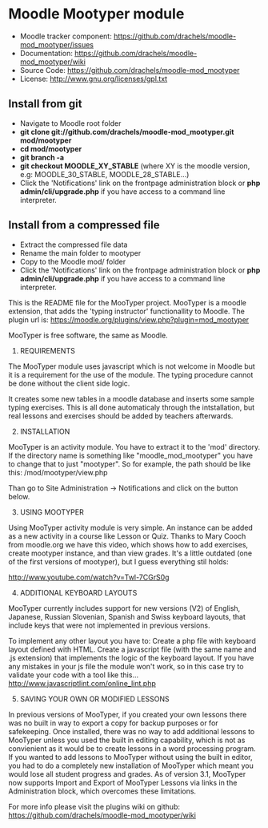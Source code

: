 
# Moodle Mootyper module
- Moodle tracker component: https://github.com/drachels/moodle-mod_mootyper/issues
- Documentation: https://github.com/drachels/moodle-mod_mootyper/wiki
- Source Code: https://github.com/drachels/moodle-mod_mootyper
- License: http://www.gnu.org/licenses/gpl.txt

## Install from git
- Navigate to Moodle root folder
- **git clone git://github.com/drachels/moodle-mod_mootyper.git mod/mootyper**
- **cd mod/mootyper**
- **git branch -a**
- **git checkout MOODLE_XY_STABLE** (where XY is the moodle version, e.g: MOODLE_30_STABLE, MOODLE_28_STABLE...)
- Click the 'Notifications' link on the frontpage administration block or **php admin/cli/upgrade.php** if you have access to a command line interpreter.

## Install from a compressed file
- Extract the compressed file data
- Rename the main folder to mootyper
- Copy to the Moodle mod/ folder
- Click the 'Notifications' link on the frontpage administration block or **php admin/cli/upgrade.php** if you have access to a command line interpreter.

This is the README file for the MooTyper project. MooTyper is
a moodle extension, that adds the 'typing instructor' functionallity to Moodle. 
The plugin url is: https://moodle.org/plugins/view.php?plugin=mod_mootyper

MooTyper is free software, the same as Moodle.

1. REQUIREMENTS

The MooTyper module uses javascript which is not welcome in Moodle but it is a
requirement for the use of the module. The typing procedure cannot be done without
the client side logic.

It creates some new tables in a moodle database and inserts some sample
typing exercises. This is all done automaticaly through the intstallation,
but real lessons and exercises should be added by teachers afterwards.

2. INSTALLATION

MooTyper is an activity module. You have to extract it to the 'mod' directory.
If the directory name is something like "moodle_mod_mootyper" you have to change
that to just "mootyper". So for example, the path should be like this:
<your moodle installation>/mod/mootyper/view.php

Than go to Site Administration -> Notifications and click on the button below.

3. USING MOOTYPER

Using MooTyper activity module is very simple. An instance can be added as a
new activity in a course like Lesson or Quiz. Thanks to Mary Cooch from moodle.org
we have this video, which shows how to add exercises, create mootyper instance,
and than view grades. It's a little outdated (one of the first versions of
mootyper), but I guess everything stil holds:

http://www.youtube.com/watch?v=Twl-7CGrS0g

4. ADDITIONAL KEYBOARD LAYOUTS

MooTyper currently includes support for new versions (V2) of English, Japanese,
Russian Slovenian, Spanish and Swiss keyboard layouts, that include keys that 
were not implemented in previous versions.

To implement any other layout you have to:
Create a php file with keyboard layout defined with HTML. Create a javascript
file (with the same name and .js extension) that implements the logic of the keyboard
layout. If you have any mistakes in your js file the module won't work, so in
this case try to validate your code with a tool like this...
http://www.javascriptlint.com/online_lint.php

5. SAVING YOUR OWN OR MODIFIED LESSONS

In previous versions of MooTyper, if you created your own lessons there was
no built in way to export a copy for backup purposes or for safekeeping.
Once installed, there was no way to add additional lessons to MooTyper
unless you used the built in editing capability, which is not as convienient
as it would be to create lessons in a word processing program. If you wanted
to add lessons to MooTyper without using the built in editor, you had to do
a completely new installation of MooTyper which meant you would lose all
student progress and grades.
As of version 3.1, MooTyper now supports Import and Export of MooTyper Lessons
via links in the Administration block, which overcomes these limitations.

 
For more info please visit the plugins wiki on github:
https://github.com/drachels/moodle-mod_mootyper/wiki
